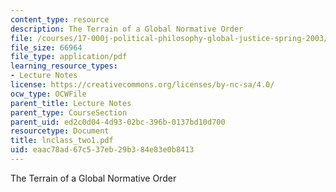 ```yaml
---
content_type: resource
description: The Terrain of a Global Normative Order
file: /courses/17-000j-political-philosophy-global-justice-spring-2003/eaac78ad67c537eb29b384e83e0b8413_lnclass_two1.pdf
file_size: 66964
file_type: application/pdf
learning_resource_types:
- Lecture Notes
license: https://creativecommons.org/licenses/by-nc-sa/4.0/
ocw_type: OCWFile
parent_title: Lecture Notes
parent_type: CourseSection
parent_uid: ed2c0d04-4d93-02bc-396b-0137bd10d700
resourcetype: Document
title: lnclass_two1.pdf
uid: eaac78ad-67c5-37eb-29b3-84e83e0b8413
---
```

The Terrain of a Global Normative Order